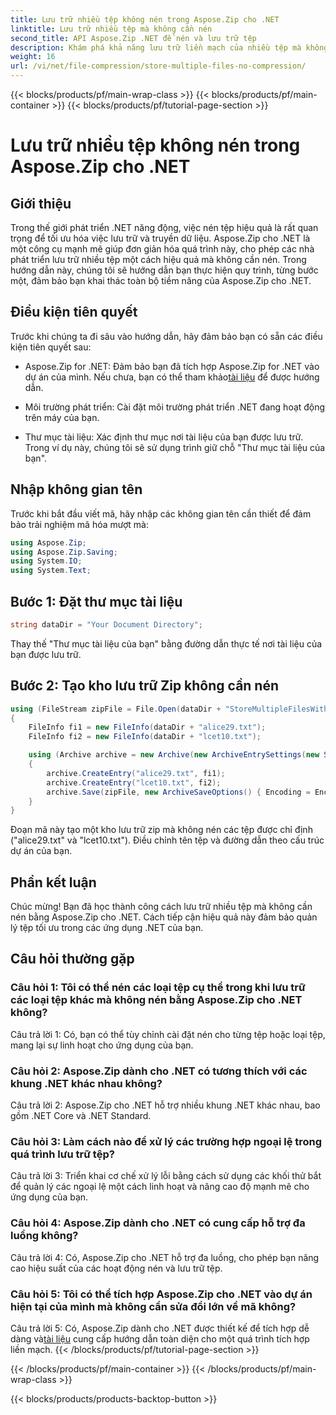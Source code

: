 ```yaml
---
title: Lưu trữ nhiều tệp không nén trong Aspose.Zip cho .NET
linktitle: Lưu trữ nhiều tệp mà không cần nén
second_title: API Aspose.Zip .NET để nén và lưu trữ tệp
description: Khám phá khả năng lưu trữ liền mạch của nhiều tệp mà không cần nén trong Aspose.Zip dành cho .NET. Tối ưu hóa các ứng dụng .NET của bạn để quản lý tệp hiệu quả với hướng dẫn từng bước này.
weight: 16
url: /vi/net/file-compression/store-multiple-files-no-compression/
---
```


{{< blocks/products/pf/main-wrap-class >}}
{{< blocks/products/pf/main-container >}}
{{< blocks/products/pf/tutorial-page-section >}}

# Lưu trữ nhiều tệp không nén trong Aspose.Zip cho .NET

## Giới thiệu

Trong thế giới phát triển .NET năng động, việc nén tệp hiệu quả là rất quan trọng để tối ưu hóa việc lưu trữ và truyền dữ liệu. Aspose.Zip cho .NET là một công cụ mạnh mẽ giúp đơn giản hóa quá trình này, cho phép các nhà phát triển lưu trữ nhiều tệp một cách hiệu quả mà không cần nén. Trong hướng dẫn này, chúng tôi sẽ hướng dẫn bạn thực hiện quy trình, từng bước một, đảm bảo bạn khai thác toàn bộ tiềm năng của Aspose.Zip cho .NET.

## Điều kiện tiên quyết

Trước khi chúng ta đi sâu vào hướng dẫn, hãy đảm bảo bạn có sẵn các điều kiện tiên quyết sau:

- Aspose.Zip for .NET: Đảm bảo bạn đã tích hợp Aspose.Zip for .NET vào dự án của mình. Nếu chưa, bạn có thể tham khảo[tài liệu](https://reference.aspose.com/zip/net/) để được hướng dẫn.

- Môi trường phát triển: Cài đặt môi trường phát triển .NET đang hoạt động trên máy của bạn.

- Thư mục tài liệu: Xác định thư mục nơi tài liệu của bạn được lưu trữ. Trong ví dụ này, chúng tôi sẽ sử dụng trình giữ chỗ "Thư mục tài liệu của bạn".

## Nhập không gian tên

Trước khi bắt đầu viết mã, hãy nhập các không gian tên cần thiết để đảm bảo trải nghiệm mã hóa mượt mà:

```csharp
using Aspose.Zip;
using Aspose.Zip.Saving;
using System.IO;
using System.Text;
```

## Bước 1: Đặt thư mục tài liệu

```csharp
string dataDir = "Your Document Directory";
```

Thay thế "Thư mục tài liệu của bạn" bằng đường dẫn thực tế nơi tài liệu của bạn được lưu trữ.

## Bước 2: Tạo kho lưu trữ Zip không cần nén

```csharp
using (FileStream zipFile = File.Open(dataDir + "StoreMultipleFilesWithoutCompression_out.zip", FileMode.Create))
{
    FileInfo fi1 = new FileInfo(dataDir + "alice29.txt");
    FileInfo fi2 = new FileInfo(dataDir + "lcet10.txt");

    using (Archive archive = new Archive(new ArchiveEntrySettings(new StoreCompressionSettings())))
    {
        archive.CreateEntry("alice29.txt", fi1);
        archive.CreateEntry("lcet10.txt", fi2);
        archive.Save(zipFile, new ArchiveSaveOptions() { Encoding = Encoding.ASCII });
    }
}
```

Đoạn mã này tạo một kho lưu trữ zip mà không nén các tệp được chỉ định ("alice29.txt" và "lcet10.txt"). Điều chỉnh tên tệp và đường dẫn theo cấu trúc dự án của bạn.

## Phần kết luận

Chúc mừng! Bạn đã học thành công cách lưu trữ nhiều tệp mà không cần nén bằng Aspose.Zip cho .NET. Cách tiếp cận hiệu quả này đảm bảo quản lý tệp tối ưu trong các ứng dụng .NET của bạn.

## Câu hỏi thường gặp

### Câu hỏi 1: Tôi có thể nén các loại tệp cụ thể trong khi lưu trữ các loại tệp khác mà không nén bằng Aspose.Zip cho .NET không?

Câu trả lời 1: Có, bạn có thể tùy chỉnh cài đặt nén cho từng tệp hoặc loại tệp, mang lại sự linh hoạt cho ứng dụng của bạn.

### Câu hỏi 2: Aspose.Zip dành cho .NET có tương thích với các khung .NET khác nhau không?

Câu trả lời 2: Aspose.Zip cho .NET hỗ trợ nhiều khung .NET khác nhau, bao gồm .NET Core và .NET Standard.

### Câu hỏi 3: Làm cách nào để xử lý các trường hợp ngoại lệ trong quá trình lưu trữ tệp?

Câu trả lời 3: Triển khai cơ chế xử lý lỗi bằng cách sử dụng các khối thử bắt để quản lý các ngoại lệ một cách linh hoạt và nâng cao độ mạnh mẽ cho ứng dụng của bạn.

### Câu hỏi 4: Aspose.Zip dành cho .NET có cung cấp hỗ trợ đa luồng không?

Câu trả lời 4: Có, Aspose.Zip cho .NET hỗ trợ đa luồng, cho phép bạn nâng cao hiệu suất của các hoạt động nén và lưu trữ tệp.

### Câu hỏi 5: Tôi có thể tích hợp Aspose.Zip cho .NET vào dự án hiện tại của mình mà không cần sửa đổi lớn về mã không?

 Câu trả lời 5: Có, Aspose.Zip dành cho .NET được thiết kế để tích hợp dễ dàng và[tài liệu](https://reference.aspose.com/zip/net/) cung cấp hướng dẫn toàn diện cho một quá trình tích hợp liền mạch.
{{< /blocks/products/pf/tutorial-page-section >}}

{{< /blocks/products/pf/main-container >}}
{{< /blocks/products/pf/main-wrap-class >}}

{{< blocks/products/products-backtop-button >}}
